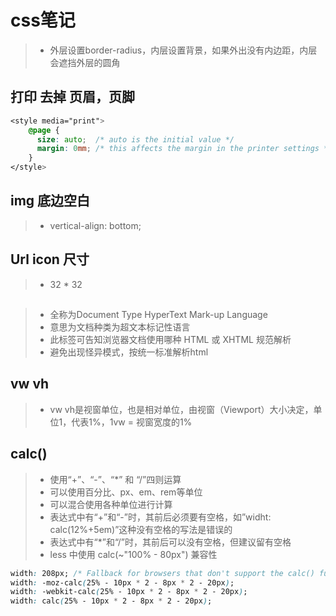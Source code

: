 # css笔记
> * 外层设置border-radius，内层设置背景，如果外出没有内边距，内层会遮挡外层的圆角

## 打印 去掉 页眉，页脚
```css
<style media="print">
    @page {
      size: auto;  /* auto is the initial value */
      margin: 0mm; /* this affects the margin in the printer settings */
    }
</style>
```

## img 底边空白      
> * vertical-align: bottom;

## Url icon 尺寸
> * 32 * 32

## <!DOCTYPE html>
> * 全称为Document Type HyperText Mark-up Language
> * 意思为文档种类为超文本标记性语言
> * 此标签可告知浏览器文档使用哪种 HTML 或 XHTML 规范解析
> * 避免出现怪异模式，按统一标准解析html


## vw vh
> * vw vh是视窗单位，也是相对单位，由视窗（Viewport）大小决定，单位1，代表1%，1vw = 视窗宽度的1%


## calc()
> * 使用“+”、“-”、“*” 和 “/”四则运算
> * 可以使用百分比、px、em、rem等单位
> * 可以混合使用各种单位进行计算
> * 表达式中有“+”和“-”时，其前后必须要有空格，如”widht: calc(12%+5em)”这种没有空格的写法是错误的
> * 表达式中有“*”和“/”时，其前后可以没有空格，但建议留有空格
> * less 中使用 calc(~"100% - 80px")
兼容性
```css
width: 208px; /* Fallback for browsers that don't support the calc() function */ 
width: -moz-calc(25% - 10px * 2 - 8px * 2 - 20px); 
width: -webkit-calc(25% - 10px * 2 - 8px * 2 - 20px); 
width: calc(25% - 10px * 2 - 8px * 2 - 20px);
```
